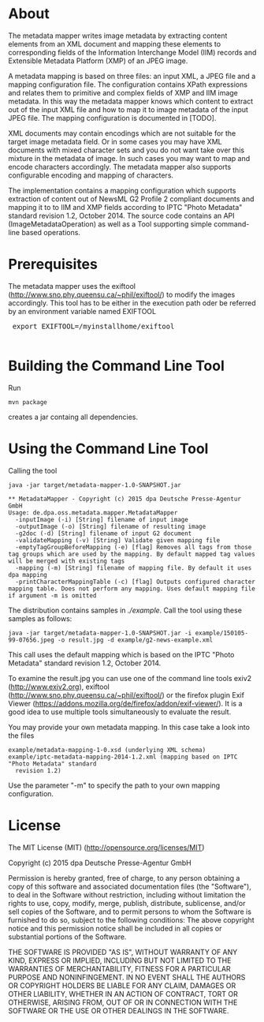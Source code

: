 # About

The metadata mapper writes image metadata by extracting content elements from an XML 
document and mapping these elements to corresponding fields of the Information Interchange 
Model (IIM) records and Extensible Metadata Platform (XMP) of an JPEG image.
 
A metadata mapping is based on three files: an input XML, a JPEG file and a mapping configuration
file. The configuration contains XPath expressions and relates them to primitive and complex 
fields of XMP and IIM image metadata. In this way the metadata mapper knows which content to extract
out of the input XML file and how to map it to image metadata of the input JPEG file. The mapping
configuration is documented in [TODO].

XML documents may contain encodings which are not suitable for the target image metadata field. 
Or in some cases you may have XML documents with mixed character sets and you do not want
take over this mixture in the metadata of image. In such cases you may want to map and encode 
characters accordingly. The metadata mapper also supports configurable encoding and mapping 
of characters. 

The implementation contains a mapping configuration which supports extraction of content 
out of NewsML G2 Profile 2 compliant documents and mapping it to to IIM and XMP fields
according to IPTC "Photo Metadata" standard revision 1.2, October 2014. The source code contains 
an API (ImageMetadataOperation) as well as a Tool supporting simple command-line based operations.


# Prerequisites

The metadata mapper uses the exiftool (<http://www.sno.phy.queensu.ca/~phil/exiftool/>) to modify the
images accordingly. This tool has to be either in the execution path oder be referred by an environment
variable named EXIFTOOL
 <pre>
 export EXIFTOOL=/myinstallhome/exiftool
 </pre>


# Building the Command Line Tool

Run 
```
mvn package
```
creates a jar containg all dependencies.

# Using the Command Line Tool

Calling the tool
```
java -jar target/metadata-mapper-1.0-SNAPSHOT.jar

** MetadataMapper - Copyright (c) 2015 dpa Deutsche Presse-Agentur GmbH
Usage: de.dpa.oss.metadata.mapper.MetadataMapper
  -inputImage (-i) [String] filename of input image
  -outputImage (-o) [String] filename of resulting image
  -g2doc (-d) [String] filename of input G2 document
  -validateMapping (-v) [String] Validate given mapping file
  -emptyTagGroupBeforeMapping (-e) [flag] Removes all tags from those tag groups which are used by the mapping. By default mapped tag values will be merged with existing tags
  -mapping (-m) [String] filename of mapping file. By default it uses dpa mapping
  -printCharacterMappingTable (-c) [flag] Outputs configured character mapping table. Does not perform any mapping. Uses default mapping file if argument -m is omitted
```

The distribution contains samples in *./example*. Call the tool using these samples as
follows:
```
java -jar target/metadata-mapper-1.0-SNAPSHOT.jar -i example/150105-99-07656.jpeg -o result.jpg -d example/g2-news-example.xml
```

This call uses the default mapping which is based on the IPTC "Photo Metadata" standard revision 1.2, 
October 2014.

To examine the result.jpg you can use one of the command line tools exiv2 (http://www.exiv2.org), 
exiftool (http://www.sno.phy.queensu.ca/~phil/exiftool/) or the firefox plugin Exif Viewer
(https://addons.mozilla.org/de/firefox/addon/exif-viewer/). It is a good idea to use multiple
tools simultaneously to evaluate the result.

You may provide your own metadata mapping. In this case take a look into the files
 ```
 example/metadata-mapping-1-0.xsd (underlying XML schema)
 example/iptc-metadata-mapping-2014-1.2.xml (mapping based on IPTC "Photo Metadata" standard 
   revision 1.2)  
 ```
 Use the parameter "-m" to specify the path to your own mapping configuration.
  
# License
The MIT License (MIT) (http://opensource.org/licenses/MIT)

Copyright (c) 2015 dpa Deutsche Presse-Agentur GmbH

Permission is hereby granted, free of charge, to any person obtaining a copy of this software and
associated documentation files (the "Software"), to deal in the Software without restriction,
including without limitation the rights to use, copy, modify, merge, publish, distribute, sublicense,
and/or sell copies of the Software, and to permit persons to whom the Software is furnished to do
so, subject to the following conditions: The above copyright notice and this permission notice shall
be included in all copies or substantial portions of the Software.

THE SOFTWARE IS PROVIDED "AS IS", WITHOUT WARRANTY OF ANY KIND, EXPRESS OR IMPLIED, INCLUDING
BUT NOT LIMITED TO THE WARRANTIES OF MERCHANTABILITY, FITNESS FOR A PARTICULAR PURPOSE AND
NONINFINGEMENT. IN NO EVENT SHALL THE AUTHORS OR COPYRIGHT HOLDERS BE LIABLE FOR ANY CLAIM, DAMAGES
OR OTHER LIABILITY, WHETHER IN AN ACTION OF CONTRACT, TORT OR OTHERWISE, ARISING FROM, OUT OF OR IN
CONNECTION WITH THE SOFTWARE OR THE USE OR OTHER DEALINGS IN THE SOFTWARE.
   




